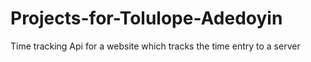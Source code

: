 # Projects-for-Tolulope-Adedoyin
Time tracking Api for a website which tracks the time entry to a server
